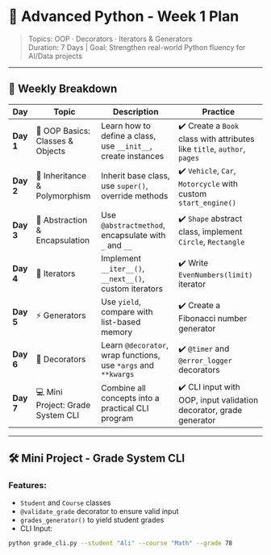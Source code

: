 # 🐍 Advanced Python - Week 1 Plan  
> Topics: OOP · Decorators · Iterators & Generators  
> Duration: 7 Days | Goal: Strengthen real-world Python fluency for AI/Data projects

---

## 📅 Weekly Breakdown

| Day | Topic | Description | Practice |
|-----|-------|-------------|----------|
| **Day 1** | 🧱 OOP Basics: Classes & Objects | Learn how to define a class, use `__init__`, create instances | ✔️ Create a `Book` class with attributes like `title`, `author`, `pages` |
| **Day 2** | 🧬 Inheritance & Polymorphism | Inherit base class, use `super()`, override methods | ✔️ `Vehicle`, `Car`, `Motorcycle` with custom `start_engine()` |
| **Day 3** | 🔐 Abstraction & Encapsulation | Use `@abstractmethod`, encapsulate with `_` and `__` | ✔️ `Shape` abstract class, implement `Circle`, `Rectangle` |
| **Day 4** | 🔁 Iterators | Implement `__iter__()`, `__next__()`, custom iterators | ✔️ Write `EvenNumbers(limit)` iterator |
| **Day 5** | ⚡ Generators | Use `yield`, compare with list-based memory | ✔️ Create a Fibonacci number generator |
| **Day 6** | 🎯 Decorators | Learn `@decorator`, wrap functions, use `*args` and `**kwargs` | ✔️ `@timer` and `@error_logger` decorators |
| **Day 7** | 💻 Mini Project: Grade System CLI | Combine all concepts into a practical CLI program | ✔️ CLI input with OOP, input validation decorator, grade generator |

---

## 🛠️ Mini Project - Grade System CLI

### Features:
- `Student` and `Course` classes  
- `@validate_grade` decorator to ensure valid input  
- `grades_generator()` to yield student grades  
- CLI Input:  
```bash
python grade_cli.py --student "Ali" --course "Math" --grade 78
